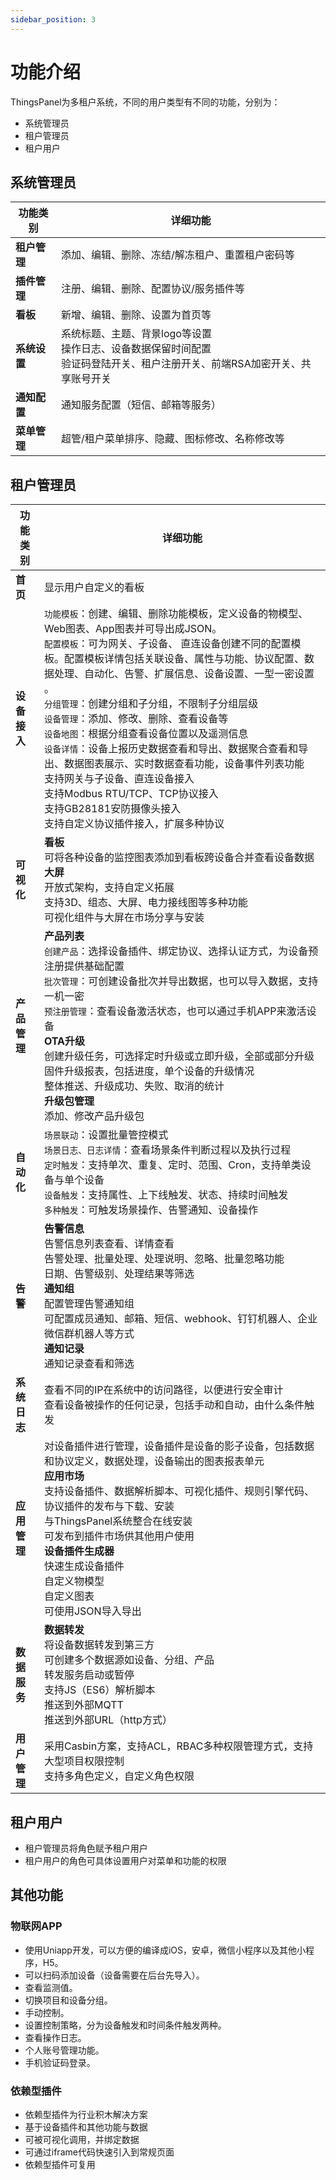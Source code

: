 ```yaml
---
sidebar_position: 3
---
```


# 功能介绍

ThingsPanel为多租户系统，不同的用户类型有不同的功能，分别为：

- 系统管理员
- 租户管理员
- 租户用户

## 系统管理员

| 功能类别 | 详细功能 |
|----------|---------|
| **租户管理** | 添加、编辑、删除、冻结/解冻租户、重置租户密码等 |
| **插件管理** | 注册、编辑、删除、配置协议/服务插件等 |
| **看板** | 新增、编辑、删除、设置为首页等 |
| **系统设置** | 系统标题、主题、背景logo等设置 <br /> 操作日志、设备数据保留时间配置 <br /> 验证码登陆开关、租户注册开关、前端RSA加密开关、共享账号开关 |
| **通知配置** | 通知服务配置（短信、邮箱等服务） <br /> |
| **菜单管理** | 超管/租户菜单排序、隐藏、图标修改、名称修改等 |

## 租户管理员

| 功能类别 | 详细功能 |
|----------|---------|
| **首页** | 显示用户自定义的看板 |
| **设备接入** | `功能模板`：创建、编辑、删除功能模板，定义设备的物模型、Web图表、App图表并可导出成JSON。<br /> `配置模板`：可为网关、子设备、 直连设备创建不同的配置模板。配置模板详情包括关联设备、属性与功能、协议配置、数据处理、自动化、告警、扩展信息、设备设置、一型一密设置 。<br /> `分组管理`：创建分组和子分组，不限制子分组层级<br />`设备管理`：添加、修改、删除、查看设备等<br />`设备地图`：根据分组查看设备位置以及遥测信息<br />`设备详情`：设备上报历史数据查看和导出、数据聚合查看和导出、数据图表展示、实时数据查看功能，设备事件列表功能<br />支持网关与子设备、直连设备接入<br />支持Modbus RTU/TCP、TCP协议接入<br />支持GB28181安防摄像头接入<br />支持自定义协议插件接入，扩展多种协议 |
| **可视化** | **看板**<br />可将各种设备的监控图表添加到看板跨设备合并查看设备数据<br />**大屏**<br />开放式架构，支持自定义拓展<br />支持3D、组态、大屏、电力接线图等多种功能<br />可视化组件与大屏在市场分享与安装 |
| **产品管理** | **产品列表**<br />`创建产品`：选择设备插件、绑定协议、选择认证方式，为设备预注册提供基础配置<br />`批次管理`：可创建设备批次并导出数据，也可以导入数据，支持一机一密<br />`预注册管理`：查看设备激活状态，也可以通过手机APP来激活设备<br />**OTA升级**<br />创建升级任务，可选择定时升级或立即升级，全部或部分升级<br />固件升级报表，包括进度，单个设备的升级情况<br />整体推送、升级成功、失败、取消的统计<br /> **升级包管理**<br /> 添加、修改产品升级包|
| **自动化** | `场景联动`：设置批量管控模式<br />`场景日志、日志详情`：查看场景条件判断过程以及执行过程<br />`定时触发`：支持单次、重复、定时、范围、Cron，支持单类设备与单个设备<br />`设备触发`：支持属性、上下线触发、状态、持续时间触发<br />`多种触发`：可触发场景操作、告警通知、设备操作 |
| **告警** | **告警信息**<br />告警信息列表查看、详情查看<br />告警处理、批量处理、处理说明、忽略、批量忽略功能<br />日期、告警级别、处理结果等筛选<br />**通知组**<br />配置管理告警通知组<br />可配置成员通知、邮箱、短信、webhook、钉钉机器人、企业微信群机器人等方式<br />**通知记录**<br />通知记录查看和筛选 |
| **系统日志** | 查看不同的IP在系统中的访问路径，以便进行安全审计<br />查看设备被操作的任何记录，包括手动和自动，由什么条件触发 |
| **应用管理** | 对设备插件进行管理，设备插件是设备的影子设备，包括数据和协议定义，数据处理，设备输出的图表报表单元<br />**应用市场**<br />支持设备插件、数据解析脚本、可视化插件、规则引擎代码、协议插件的发布与下载、安装<br />与ThingsPanel系统整合在线安装<br />可发布到插件市场供其他用户使用<br />**设备插件生成器**<br />快速生成设备插件<br />自定义物模型<br />自定义图表<br />可使用JSON导入导出 |
| **数据服务** | **数据转发**<br />将设备数据转发到第三方<br />可创建多个数据源如设备、分组、产品<br />转发服务启动或暂停<br />支持JS（ES6）解析脚本<br />推送到外部MQTT<br />推送到外部URL（http方式）<br />|
| **用户管理** | 采用Casbin方案，支持ACL，RBAC多种权限管理方式，支持大型项目权限控制<br />支持多角色定义，自定义角色权限 |

## 租户用户

- 租户管理员将角色赋予租户用户
- 租户用户的角色可具体设置用户对菜单和功能的权限

## 其他功能

### 物联网APP

- 使用Uniapp开发，可以方便的编译成iOS，安卓，微信小程序以及其他小程序，H5。
- 可以扫码添加设备（设备需要在后台先导入）。
- 查看监测值。
- 切换项目和设备分组。
- 手动控制。
- 设置控制策略，分为设备触发和时间条件触发两种。
- 查看操作日志。
- 个人账号管理功能。
- 手机验证码登录。

### 依赖型插件

- 依赖型插件为行业积木解决方案
- 基于设备插件和其他功能与数据
- 可被可视化调用，并绑定数据
- 可通过iframe代码快速引入到常规页面
- 依赖型插件可复用
